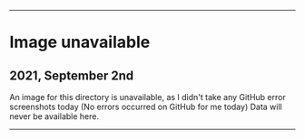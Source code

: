 
***

# Image unavailable

## 2021, September 2nd

An image for this directory is unavailable, as I didn't take any GitHub error screenshots today (No errors occurred on GitHub for me today) Data will never be available here.

***

